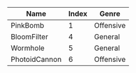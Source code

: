 | Name          | Index | Genre     |
| ------------- | ----- | --------- |
| PinkBomb      | 1     | Offensive |
| BloomFilter   | 4     | General   |
| Wormhole      | 5     | General   |
| PhotoidCannon | 6     | Offensive |
